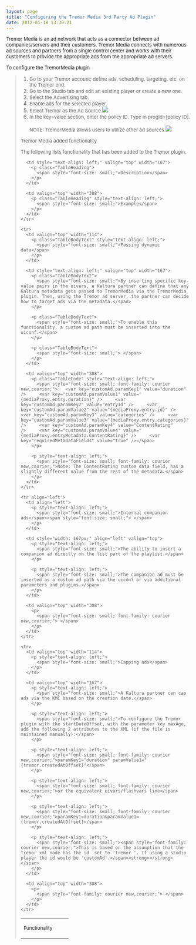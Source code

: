 ```yaml
---
layout: page
title: "Configuring the Tremor Media 3rd Party Ad Plugin"
date: 2012-01-18 13:30:21
---
```


<span style="font-size: small;">Tremor Media is an ad network that acts as a connector between ad companies/servers and their customers. Tremor Media connects with numerous ad sources and partners from a single control center and works with their customers to provide the appropriate ads from the appropriate ad servers.</span>

<p class="mce-procedure">
  <span style="font-size: small;"><span style="font-size: small;">To</span> configure the TremorMedia plugin</span>
</p>

> 1.  <span style="font-size: small;"><strong></strong>Go to your Tremor account; define ads, scheduling, targeting, etc. on the Tremor end.</span>
> 2.  <span style="font-size: small;"><strong></strong>Go to the Studio tab and edit an existing player or create a new one.</span>
> 3.  <span style="font-size: small;"><strong></strong>Select the Advertising tab.</span>
> 4.  <span style="font-size: small;"><strong></strong>Enable ads for the selected player.</span>
> 5.  <span style="font-size: small;"><strong></strong>Select Tremor as the Ad Source.</span><img src="{{site.url}}/assets/254">
> 6.  <span style="font-size: small;">In the key=value section, enter the policy ID. Type in progId=[policy ID].<br /><br /><span class="mce-note-graphic">NOTE: TremorMedia allows users to utilize other ad sources.</span></span><img src="{{site.url}}/assets/256">
> 
> <span class="mce-heading-1" style="font-size: small;">Tremor Media added functionality</span>
> 
> <span style="font-size: small;">The following lists functionality that has been added to the Tremor plugin.</span>
> 
> <table border="0" cellspacing="0" cellpadding="0">
>   <tbody>
>     <tr>
>       <td valign="top" width="114">
>         <p class="TableHeading" style="text-align: left;">
>           <span style="font-size: small;">Functionality</span>
>         </p>
>       </td>
>       
>       <td style="text-align: left;" valign="top" width="167">
>         <p class="TableHeading">
>           <span style="font-size: small;">Description</span>
>         </p>
>       </td>
>       
>       <td valign="top" width="308">
>         <p class="TableHeading" style="text-align: left;">
>           <span style="font-size: small;">Example</span>
>         </p>
>       </td>
>     </tr>
>     
>     <tr>
>       <td valign="top" width="114">
>         <p class="TableBodyText" style="text-align: left;">
>           <span style="font-size: small;">Passing dynamic data</span>
>         </p>
>       </td>
>       
>       <td style="text-align: left;" valign="top" width="167">
>         <p class="TableBodyText">
>           <span style="font-size: small;">By inserting specific key-value pairs in the uivars, a Kaltura partner can define that any Kaltura metadata gets passed to TremorMedia via the TremorMedia plugin. Then, using the Tremor ad server, the partner can decide how to target ads via the metadata.</span>
>         </p>
>         
>         <p class="TableBodyText">
>           <span style="font-size: small;">To enable this functionality, a custom ad path must be inserted into the uiconf.</span>
>         </p>
>         
>         <p class="TableBodyText">
>           <span style="font-size: small;"> </span>
>         </p>
>       </td>
>       
>       <td valign="top" width="308">
>         <p class="TableCode" style="text-align: left;">
>           <span style="font-size: small; font-family: courier new,courier;">:  <var key="customAd.paramKey1" value="duration" />     <var key="customAd.paramValue1" value="{mediaProxy.entry.duration}" />     <var key="customAd.paramKey2" value="entryId" />     <var key="customAd.paramValue2" value="{mediaProxy.entry.id}" />     <var key="customAd.paramKey3" value="categories" />     <var key="customAd.paramValue3" value="{mediaProxy.entry.categories}" />     <var key="customAd.paramKey4" value="ContentRating" />     <var key="customAd.paramValue4" value="{mediaProxy.entryMetadata.ContentRating}" />     <var key="requiredMetadataFields" value="true" /></span>
>         </p>
>         
>         <p style="text-align: left;">
>           <span style="font-size: small; font-family: courier new,courier;">Note: The ContentRating custom data field, has a slightly different value from the rest of the metadata.</span>
>         </p>
>       </td>
>     </tr>
>     
>     <tr align="left">
>       <td align="left">
>         <p style="text-align: left;">
>           <span style="font-size: small;">Internal companion ads</span><span style="font-size: small;"> </span>
>         </p>
>       </td>
>       
>       <td style="width: 167px;" align="left" valign="top">
>         <p style="text-align: left;">
>           <span style="font-size: small;">The ability to insert a companion ad directly on the list part of the playlist.</span>
>         </p>
>         
>         <p style="text-align: left;">
>           <span style="font-size: small;">The companion ad must be inserted as a custom ad path via the uiconf or via additional parameters and plugins.</span>
>         </p>
>       </td>
>       
>       <td valign="top" width="308">
>         <p>
>           <span style="font-size: small; font-family: courier new,courier;"> </span>
>         </p>
>       </td>
>     </tr>
>     
>     <tr>
>       <td valign="top" width="114">
>         <p style="text-align: left;">
>           <span style="font-size: small;">Capping ads</span>
>         </p>
>       </td>
>       
>       <td valign="top" width="167">
>         <p style="text-align: left;">
>           <span style="font-size: small;">A Kaltura partner can cap ads via the KMC based on the creation date.</span>
>         </p>
>         
>         <p style="text-align: left;">
>           <span style="font-size: small;">To configure the Tremor plugin with the startDateOffset, with the parameter key maxAge, add the following 2 attributes to the XML (if the file is maintained manually):</span>
>         </p>
>         
>         <p style="text-align: left;">
>           <span style="font-size: small; font-family: courier new,courier;">paramKey1="duration" paramValue1="{tremor.createdAtOffset}"</span>
>         </p>
>         
>         <p style="text-align: left;">
>           <span style="font-size: small; font-family: courier new,courier;">or the equivalent uivars/flashvars line</span>
>         </p>
>         
>         <p style="text-align: left;">
>           <span style="font-size: small; font-family: courier new,courier;">paramKey1=duration&paramValue1={tremor.createdAtOffset}</span>
>         </p>
>         
>         <p style="text-align: left;">
>           <span style="font-size: small;"><span style="font-family: courier new,courier;">This is based on the assumption that the Tremor xml node has the id  set to 'tremor '. If using a studio player the id would be 'customAd'.</span><strong></strong></span>
>         </p>
>       </td>
>       
>       <td valign="top" width="308">
>         <p>
>           <span style="font-family: courier new,courier;"> </span>
>         </p>
>       </td>
>     </tr>
>   </tbody>
> </table>